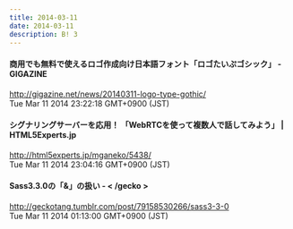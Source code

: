 ```yaml
---
title: 2014-03-11
date: 2014-03-11
description: B! 3
---
```


#### 商用でも無料で使えるロゴ作成向け日本語フォント「ロゴたいぷゴシック」 - GIGAZINE
http://gigazine.net/news/20140311-logo-type-gothic/<br>
Tue Mar 11 2014 23:22:18 GMT+0900 (JST)<br>


#### シグナリングサーバーを応用！ 「WebRTCを使って複数人で話してみよう」 | HTML5Experts.jp
http://html5experts.jp/mganeko/5438/<br>
Tue Mar 11 2014 23:04:16 GMT+0900 (JST)<br>


#### Sass3.3.0の「&」の扱い - < /gecko >
http://geckotang.tumblr.com/post/79158530266/sass3-3-0<br>
Tue Mar 11 2014 01:13:00 GMT+0900 (JST)<br>


